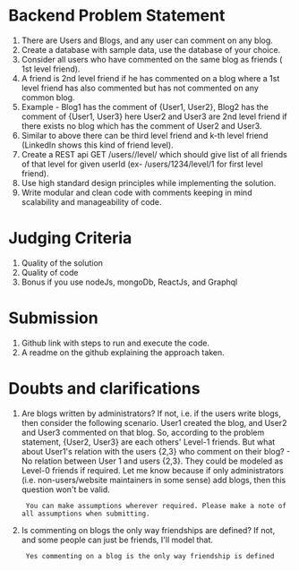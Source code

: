 # Backend Problem Statement

1. There are Users and Blogs, and any user can comment on any blog. 
2. Create a database with sample data, use the database of your choice. 
3. Consider all users who have commented on the same blog as friends ( 1st level friend). 
4. A friend is 2nd level friend if he has commented on a blog where a 1st level friend has also commented but has not commented on any common blog. 
5. Example - Blog1 has the comment of {User1, User2}, Blog2 has the comment of {User1, User3} here User2 and User3 are 2nd level friend if there exists no blog which has the comment of User2 and User3. 
6. Similar to above there can be third level friend and k-th level friend (LinkedIn shows this kind of friend level).
7. Create a REST api GET /users/<userId>/level/<levelNo> which should give list of all friends of that level for given userId (ex- /users/1234/level/1 for first level friend). 
8. Use high standard design principles while implementing the solution.
9. Write modular and clean code with comments keeping in mind scalability and manageability of code.


# Judging Criteria

1. Quality of the solution 
2. Quality of code 
3. Bonus if you use nodeJs, mongoDb, ReactJs, and Graphql 


# Submission

1. Github link with steps to run and execute the code.
2. A readme on the github explaining the approach taken.

# Doubts and clarifications

1. Are blogs written by administrators? If not, i.e. if the users write blogs, then consider the following scenario. User1 created the blog, and User2 and User3 commented on that blog. So, according to the problem statement, {User2, User3} are each others' Level-1 friends. But what about User1's relation with the users {2,3} who comment on their blog?  - No relation between User 1 and users {2,3}. They could be modeled as Level-0 friends if required. Let me know because if only administrators (i.e. non-users/website maintainers in some sense) add blogs, then this question won't be valid.

        You can make assumptions wherever required. Please make a note of all assumptions when submitting.

2. Is commenting on blogs the only way friendships are defined? If not, and some people can just be friends, I'll model that.  

        Yes commenting on a blog is the only way friendship is defined
